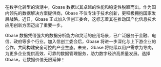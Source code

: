在数字化转型的浪潮中，Gbase 数据以其卓越的性能和稳定性脱颖而出。作为国内领先的数据解决方案提供商，Gbase 不仅专注于技术创新，更积极拥抱国家发展战略。近日，Gbase 正式加入信创工委会，这标志着其在推动国产化信息技术应用创新方面迈出了重要一步。

Gbase 数据凭借强大的数据分析能力和灵活的应用场景，已广泛服务于金融、电信、政府等多个行业。加入信创工委会后，Gbase 将进一步深化与上下游企业的合作，共同构建安全可控的产业生态。未来，Gbase 将继续以用户需求为导向，为更多企业提供高效、可靠的数据管理服务，助力数字经济高质量发展。选择 Gbase，让数据价值无限延伸！